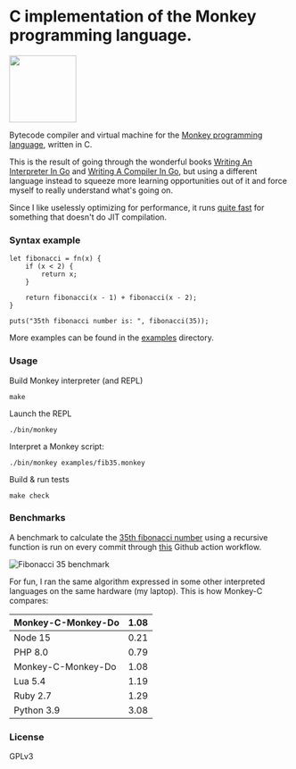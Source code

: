 # C implementation of the Monkey programming language.

<img src="https://monkeylang.org/images/logo.png" width="120" height="120"/>

Bytecode compiler and virtual machine for the [Monkey programming language](https://monkeylang.org), written in C.

This is the result of going through the wonderful books [Writing An Interpreter In Go](https://interpreterbook.com/) and [Writing A Compiler In Go](https://compilerbook.com/), but using a different language instead to squeeze more learning opportunities out of it and force myself to really understand what's going on.

Since I like uselessly optimizing for performance, it runs [quite fast](#Benchmarks) for something that doesn't do JIT compilation.

### Syntax example 

```
let fibonacci = fn(x) {
    if (x < 2) {
        return x;
    }

    return fibonacci(x - 1) + fibonacci(x - 2);
}

puts("35th fibonacci number is: ", fibonacci(35));
```

More examples can be found in the [examples](https://github.com/dannyvankooten/monkey-c-monkey-do/tree/master/examples) directory.

### Usage

Build Monkey interpreter (and REPL)
```
make 
```

Launch the REPL
```
./bin/monkey
```

Interpret a Monkey script: 
```
./bin/monkey examples/fib35.monkey
```

Build & run tests
```
make check
```

### Benchmarks

A benchmark to calculate the [35th fibonacci number](https://github.com/dannyvankooten/monkey-c-monkey-do/blob/master/examples/fib35.monkey) using a recursive function is run on every commit through [this](https://github.com/dannyvankooten/monkey-c-monkey-do/actions/workflows/c.yml) Github action workflow.

![Fibonacci 35 benchmark](https://raw.githubusercontent.com/dannyvankooten/monkey-c-monkey-do/master/misc/benchmarks.jpg)

For fun, I ran the same algorithm expressed in some other interpreted languages on the same hardware (my laptop). This is how Monkey-C compares:

| Monkey-C-Monkey-Do 	| 1.08 	|
|--------------------	|------	|
| Node 15            	| 0.21 	|
| PHP 8.0            	| 0.79 	|
| Monkey-C-Monkey-Do 	| 1.08 	|
| Lua 5.4            	| 1.19 	|
| Ruby 2.7           	| 1.29 	|
| Python 3.9         	| 3.08 	|


### License

GPLv3 